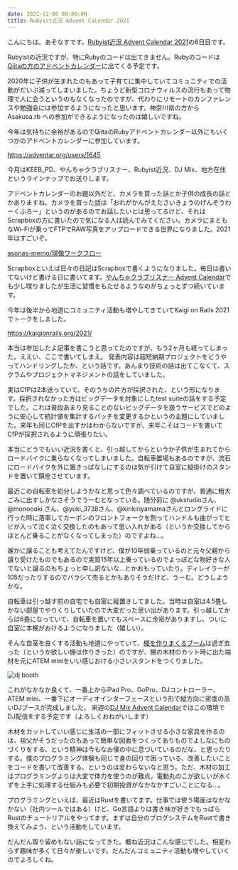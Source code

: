 ```yaml
---
date: 2021-12-06 00:00:00
title: Rubyist近況 Advent Calendar 2021
---
```


こんにちは。あそなすです。[Rubyist近況 Advent Calendar 2021](https://adventar.org/calendars/6669)の6日目です。

Rubyistの近況ですが、特にRubyのコードは出てきません。Rubyのコードは[Qiitaの方のアドベントカレンダー](https://qiita.com/advent-calendar/2021/ruby)に出てくる予定です。

2020年に子供が生まれたのもあって子育てに集中していてコミュニティでの活動がだいぶ減ってしまいました。ちょうど新型コロナウィルスの流行もあって物理で人に会うというのもなくなったのですが、代わりにリモートのカンファレンスや勉強会には参加するようになったと思います。神奈川県の方から Asakusa.rb への参加ができるようになったのは嬉しいですね。

今年は気持ちに余裕があるのでQiitaのRubyアドベントカレンダー以外にもいくつかのアドベントカレンダーに参加しています。

https://adventar.org/users/1645

今月はKEEB_PD、やんちゃクラブリスナー、Rubyist近況、DJ Mix、地方在住というラインナップでお送りします。

アドベントカレンダーのお題以外だと、カメラを買った話とか子供の成長の話とかありますね。カメラを買った話は「おれがかんがえたさいきょうのげんぞうわーくふろー」というのがあるのでお話したいとは思ってるけど、それはScrapboxの方に書いたので気になる人は読んでみてください。カメラにまともなWi-Fiが乗ってFTPでRAW写真をアップロードできる世界になりました。2021年はすごいぞ。

[asonas-memo/現像ワークフロー](https://scrapbox.io/asonas-memo/%E7%8F%BE%E5%83%8F%E3%83%AF%E3%83%BC%E3%82%AF%E3%83%95%E3%83%AD%E3%83%BC)

Scrapboxといえば日々の日記はScrapboxで書くようになりました。毎日は書いてないけど書ける日に書いてます。[やんちゃクラブリスナー Advent Calendar](https://www.youtube.com/watch?v=rWMilKcTxxQ)でも少し喋りましたが生活に習慣をもたせるようなのがちょっとずつ続いています。

今年は後半から地道にコミュニティ活動も増やしてきていてKaigi on Rails 2021でトークをしました。

https://kaigionrails.org/2021/

本当は参加したよ記事を書こうと思ってたのですが、もう2ヶ月も経ってしまった。ええい、ここで書いてしまえ。
発表内容は超短納期プロジェクトをどうやってハンドリングしたか、という話です。あんまり技術の話は出てこなくて、スクラムやプロジェクトマネジメントの話をしていました。

実はCfPは2本送っていて、そのうちの片方が採択された、という形になります。採択されなかった方はビッグデータを対象にしたtest suiteの話をする予定でした。これは普段あまり見ることのないビッグデータを扱うサービスでどのように安心して統計値を集計するバッチを変更するかというの主題にしていました。来年も同じCfPを出すかはわからないですが、来年こそはコードを書いてCfPが採択されるように頑張りたい。

本当にどうでもいい近況を書くと、引っ越してからというか子供が生まれてからロードバイクに乗らなくなってしまいました。自転車置場もあるのですが、流石にロードバイクを外に置きっぱなしにするのは気が引けて自室に縦掛けのスタンドを置いて鎮座させています。

最近この自転車を処分しようかなと思って色々調べているのですが、普通に粗大ごみに出すしかなさそうでうーむとなっている。随分前に @ukstudioさん、 @monoooki さん、@yuki_3738さん、@kirikiriyamamaさんとロングライドに行った時に落車してカーボンのフロントフォークを割ってハンドルも曲がってヒビが入って泣く泣く交換したのもあって思い入れがある（というか交換してからほとんど乗ることがなくなってしまった）のですよね...。

誰かに譲ることも考えてたんですけど、僕が10年弱乗っているのと元々父親から譲り受けたものでもあるので実質15年以上乗っているのでよっぽどな物好きな人でないと譲るのもちょっと申し訳ないな...とかおもっていたり。ディレイラーが105だったりするのでバラシて売るとかもありそうだけど、うーむ。どうしようかな。

自転車は引っ越す前の自宅でも自室に縦置きしてました。当時は自室は4.5畳しかない部屋でやりくりしていたので大変だった思い出があります。引っ越してからは6畳になっていて、自転車を置いてもスペースに余裕がありますし、ついに自室に本棚がおけるようになりました（嬉しい）。

そんな自室を良くする活動も地道にやっていて、[棚を作りまくるブーム](https://asonas.hatenablog.com/entry/2018/12/25/201606)は過ぎ去った（というか欲しい棚は作りきった）のですが、棚の木材のカット時に出た端材を元にATEM miniをいい感じおける小さいスタンドをつくりました。

![dj booth](/static/images/articles/2021-12-06-rubyist.jpg)

これがなかなか良くて、一番上からiPad Pro、GoPro、DJコントローラー、ATEM mini、一番下にオーディオインターフェースという形で縦方向に密度の高いDJブースが完成しました。
来週の[DJ Mix Advent Calendar](https://adventar.org/calendars/6378)ではこの環境でDJ配信をする予定です（よろしくおねがいします）

木材をカットしていい感じに生活の一部にフィットさせる小さな家具を作るのは、祖父がそうだったのもあって簡単な図面をつくってありものでよしなにものづくりをする、という精神は今もなお僕の中に息づいているのだな、と思ったりする。僕のプログラミング体験も同じで身の回りで困っている、改善したいことをコードを書いて改善する、というのは変わらないなと思う。ただ、木材の加工はプログラミングよりは大変で体力を使うのが難点。電動丸のこが欲しいが木くずを上手に処理する仕組みも必要で初期投資がなかなかすごいことになる...。

プログラミングといえば、最近はRustを書いてます。仕事では使う場面はなかなかない（社内ツールではある）けど、Go言語よりは書き味が好きでもっぱらRustのチュートリアルをやってます。まずは自分のブログシステムをRustで書き換えてみよう、という活動をしています。

だんだん取り留めもない話になってきた。概ね近況はこんな感じでした。相変わらず趣味が多くて日々が楽しいです。だんだんコミュニティ活動も増やしていくのでよろしくね。





